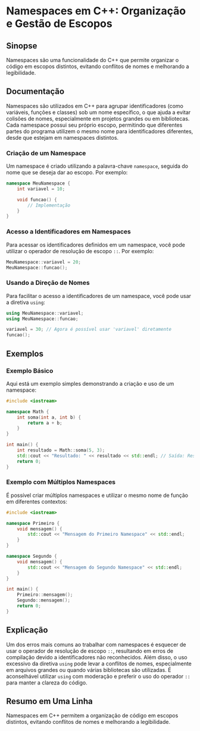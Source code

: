 <!--
Meta Description: # Namespaces em C++: Organização e Gestão de Escopos ## Sinopse Namespaces são uma funcionalidade do C++ que permite organizar o código em escopos dis...
Meta Keywords: namespace, namespaces, int, identificadores, std
-->

# Namespaces em C++: Organização e Gestão de Escopos

## Sinopse
Namespaces são uma funcionalidade do C++ que permite organizar o código em escopos distintos, evitando conflitos de nomes e melhorando a legibilidade.

## Documentação
Namespaces são utilizados em C++ para agrupar identificadores (como variáveis, funções e classes) sob um nome específico, o que ajuda a evitar colisões de nomes, especialmente em projetos grandes ou em bibliotecas. Cada namespace possui seu próprio escopo, permitindo que diferentes partes do programa utilizem o mesmo nome para identificadores diferentes, desde que estejam em namespaces distintos.

### Criação de um Namespace
Um namespace é criado utilizando a palavra-chave `namespace`, seguida do nome que se deseja dar ao escopo. Por exemplo:

```cpp
namespace MeuNamespace {
    int variavel = 10;

    void funcao() {
        // Implementação
    }
}
```

### Acesso a Identificadores em Namespaces
Para acessar os identificadores definidos em um namespace, você pode utilizar o operador de resolução de escopo `::`. Por exemplo:

```cpp
MeuNamespace::variavel = 20;
MeuNamespace::funcao();
```

### Usando a Direção de Nomes
Para facilitar o acesso a identificadores de um namespace, você pode usar a diretiva `using`:

```cpp
using MeuNamespace::variavel;
using MeuNamespace::funcao;

variavel = 30; // Agora é possível usar 'variavel' diretamente
funcao();
```

## Exemplos
### Exemplo Básico
Aqui está um exemplo simples demonstrando a criação e uso de um namespace:

```cpp
#include <iostream>

namespace Math {
    int soma(int a, int b) {
        return a + b;
    }
}

int main() {
    int resultado = Math::soma(5, 3);
    std::cout << "Resultado: " << resultado << std::endl; // Saída: Resultado: 8
    return 0;
}
```

### Exemplo com Múltiplos Namespaces
É possível criar múltiplos namespaces e utilizar o mesmo nome de função em diferentes contextos:

```cpp
#include <iostream>

namespace Primeiro {
    void mensagem() {
        std::cout << "Mensagem do Primeiro Namespace" << std::endl;
    }
}

namespace Segundo {
    void mensagem() {
        std::cout << "Mensagem do Segundo Namespace" << std::endl;
    }
}

int main() {
    Primeiro::mensagem();
    Segundo::mensagem();
    return 0;
}
```

## Explicação
Um dos erros mais comuns ao trabalhar com namespaces é esquecer de usar o operador de resolução de escopo `::`, resultando em erros de compilação devido a identificadores não reconhecidos. Além disso, o uso excessivo da diretiva `using` pode levar a conflitos de nomes, especialmente em arquivos grandes ou quando várias bibliotecas são utilizadas. É aconselhável utilizar `using` com moderação e preferir o uso do operador `::` para manter a clareza do código.

## Resumo em Uma Linha
Namespaces em C++ permitem a organização de código em escopos distintos, evitando conflitos de nomes e melhorando a legibilidade.